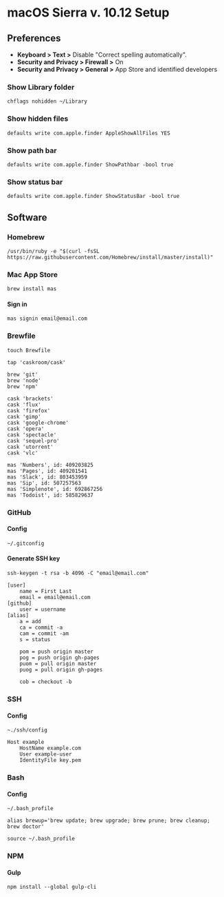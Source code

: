 # macOS Sierra v. 10.12 Setup 

## Preferences

- **Keyboard > Text >** Disable "Correct spelling automatically".
- **Security and Privacy > Firewall >** On
-  **Security and Privacy > General >** App Store and identified developers

### Show Library folder

```
chflags nohidden ~/Library
```

### Show hidden files

```
defaults write com.apple.finder AppleShowAllFiles YES
```

### Show path bar

```
defaults write com.apple.finder ShowPathbar -bool true
```

### Show status bar

```
defaults write com.apple.finder ShowStatusBar -bool true
```

## Software

### Homebrew

```
/usr/bin/ruby -e "$(curl -fsSL https://raw.githubusercontent.com/Homebrew/install/master/install)"
```

### Mac App Store

```
brew install mas
```

#### Sign in

```
mas signin email@email.com
```

### Brewfile

```
touch Brewfile
```

```
tap 'caskroom/cask'

brew 'git'
brew 'node'
brew 'npm'

cask 'brackets'
cask 'flux'
cask 'firefox'
cask 'gimp'
cask 'google-chrome'
cask 'opera'
cask 'spectacle'
cask 'sequel-pro'
cask 'utorrent'
cask 'vlc'

mas 'Numbers', id: 409203825
mas 'Pages', id: 409201541
mas 'Slack', id: 803453959
mas 'Sip', id: 507257563 
mas 'Simplenote', id: 692867256 
mas 'Todoist', id: 585829637
```

### GitHub

#### Config

```
~/.gitconfig
```


#### Generate SSH key

```
ssh-keygen -t rsa -b 4096 -C "email@email.com"
```

```
[user]
	name = First Last
	email = email@email.com
[github]
	user = username
[alias]
	a = add
	ca = commit -a
	cam = commit -am
	s = status

	pom = push origin master
	pog = push origin gh-pages
	puom = pull origin master
	puog = pull origin gh-pages
    
	cob = checkout -b
```

### SSH

#### Config

```
~./ssh/config
```

```
Host example
    HostName example.com
    User example-user
    IdentityFile key.pem
```

### Bash

#### Config

```
~/.bash_profile
```

```
alias brewup='brew update; brew upgrade; brew prune; brew cleanup; brew doctor'
```

```
source ~/.bash_profile
```

### NPM

#### Gulp

```
npm install --global gulp-cli
```





